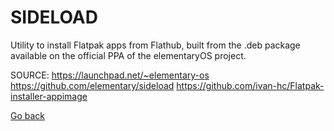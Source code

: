 # SIDELOAD
 
 Utility to install Flatpak apps from Flathub, built from the .deb 
 package available on the official PPA of the elementaryOS project.
 

 SOURCE: https://launchpad.net/~elementary-os
 	 https://github.com/elementary/sideload
 	 https://github.com/ivan-hc/Flatpak-installer-appimage

 [Go back](https://portable-linux-apps.github.io/apps.html)
